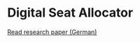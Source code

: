 # Digital Seat Allocator

[Read research paper (German)](https://papers.thekevinkretz.com/2023-digital-seat-allocator-kevin-kretz-de.pdf)
